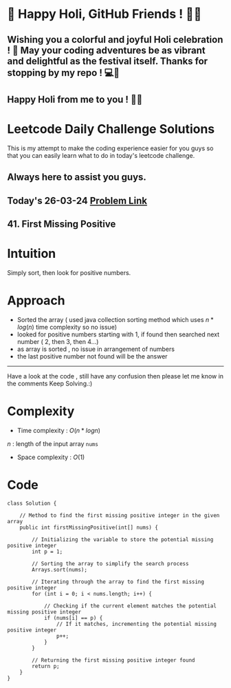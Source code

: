 # 🎉 Happy Holi, GitHub Friends ! 🌈🎨

## Wishing you a colorful and joyful Holi celebration ! 🥳 May your coding adventures be as vibrant and delightful as the festival itself. Thanks for stopping by my repo ! 💻🌟

## Happy Holi from me to you ! 🎊🎉

# Leetcode Daily Challenge Solutions

This is my attempt to make the coding experience easier for you guys so that you can easily learn what to do in today's leetcode challenge.

## Always here to assist you guys.

## Today's 26-03-24 [Problem Link](https://leetcode.com/problems/first-missing-positive/description/?envType=daily-question&envId=2024-03-26)
## 41. First Missing Positive

# Intuition
<!-- Describe your first thoughts on how to solve this problem. -->
Simply sort, then look for positive numbers.

# Approach
<!-- Describe your approach to solving the problem. -->
- Sorted the array ( used java collection sorting method which uses $n*log(n)$ time complexity so no issue)
- looked for positive numbers starting with 1, if found then searched next number ( 2, then 3, then 4...) 
- as array is sorted , no issue in arrangement of numbers
- the last positive number not found will be the answer

--- 
Have a look at the code , still have any confusion then please let me know in the comments
Keep Solving.:)

# Complexity
- Time complexity : $O(n*log n)$
<!-- Add your time complexity here, e.g. $$O(n)$$ -->
$n$ :  length of the input array `nums`
- Space complexity : $O(1)$
<!-- Add your space complexity here, e.g. $$O(n)$$ -->

# Code
```
class Solution {

    // Method to find the first missing positive integer in the given array
    public int firstMissingPositive(int[] nums) {

        // Initializing the variable to store the potential missing positive integer
        int p = 1;

        // Sorting the array to simplify the search process
        Arrays.sort(nums);

        // Iterating through the array to find the first missing positive integer
        for (int i = 0; i < nums.length; i++) {
          
            // Checking if the current element matches the potential missing positive integer
            if (nums[i] == p) {
                // If it matches, incrementing the potential missing positive integer
                p++;
            }
        }

        // Returning the first missing positive integer found
        return p;
    }
}

```